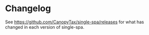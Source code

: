 # Changelog

See https://github.com/CanopyTax/single-spa/releases for what has changed in each version of single-spa.
